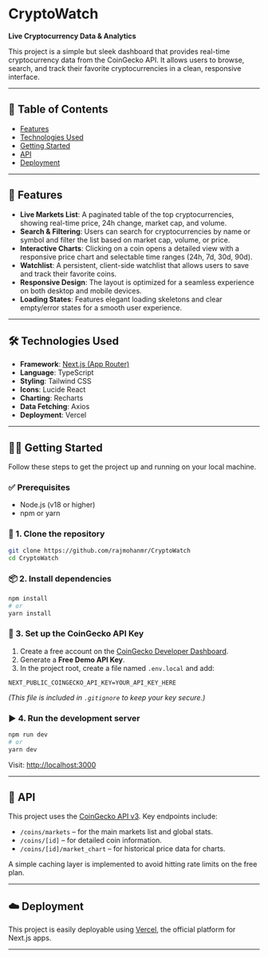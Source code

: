 # CryptoWatch

**Live Cryptocurrency Data & Analytics**

This project is a simple but sleek dashboard that provides real-time cryptocurrency data from the CoinGecko API. It allows users to browse, search, and track their favorite cryptocurrencies in a clean, responsive interface.

---

## 📑 Table of Contents

- [Features](#features)
- [Technologies Used](#technologies-used)
- [Getting Started](#getting-started)
- [API](#api)
- [Deployment](#deployment)

---

## 🚀 Features

- **Live Markets List**: A paginated table of the top cryptocurrencies, showing real-time price, 24h change, market cap, and volume.
- **Search & Filtering**: Users can search for cryptocurrencies by name or symbol and filter the list based on market cap, volume, or price.
- **Interactive Charts**: Clicking on a coin opens a detailed view with a responsive price chart and selectable time ranges (24h, 7d, 30d, 90d).
- **Watchlist**: A persistent, client-side watchlist that allows users to save and track their favorite coins.
- **Responsive Design**: The layout is optimized for a seamless experience on both desktop and mobile devices.
- **Loading States**: Features elegant loading skeletons and clear empty/error states for a smooth user experience.

---

## 🛠 Technologies Used

- **Framework**: [Next.js (App Router)](https://nextjs.org/)
- **Language**: TypeScript
- **Styling**: Tailwind CSS
- **Icons**: Lucide React
- **Charting**: Recharts
- **Data Fetching**: Axios
- **Deployment**: Vercel

---

## 🧑‍💻 Getting Started

Follow these steps to get the project up and running on your local machine.

### ✅ Prerequisites

- Node.js (v18 or higher)
- npm or yarn

### 🔧 1. Clone the repository

```bash
git clone https://github.com/rajmohanmr/CryptoWatch
cd CryptoWatch
```

### 📦 2. Install dependencies

```bash
npm install
# or
yarn install
```

### 🔐 3. Set up the CoinGecko API Key

1. Create a free account on the [CoinGecko Developer Dashboard](https://coingecko.com/en/api/documentation).
2. Generate a **Free Demo API Key**.
3. In the project root, create a file named `.env.local` and add:

```env
NEXT_PUBLIC_COINGECKO_API_KEY=YOUR_API_KEY_HERE
```

_(This file is included in `.gitignore` to keep your key secure.)_

### ▶️ 4. Run the development server

```bash
npm run dev
# or
yarn dev
```

Visit: [http://localhost:3000](http://localhost:3000)

---

## 📡 API

This project uses the [CoinGecko API v3](https://www.coingecko.com/en/api/documentation). Key endpoints include:

- `/coins/markets` – for the main markets list and global stats.
- `/coins/[id]` – for detailed coin information.
- `/coins/[id]/market_chart` – for historical price data for charts.

A simple caching layer is implemented to avoid hitting rate limits on the free plan.

---

## ☁️ Deployment

This project is easily deployable using [Vercel](https://vercel.com/), the official platform for Next.js apps.

---


